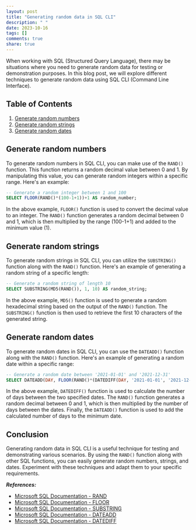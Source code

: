 ```yaml
---
layout: post
title: "Generating random data in SQL CLI"
description: " "
date: 2023-10-16
tags: []
comments: true
share: true
---
```


When working with SQL (Structured Query Language), there may be situations where you need to generate random data for testing or demonstration purposes. In this blog post, we will explore different techniques to generate random data using SQL CLI (Command Line Interface).

## Table of Contents
1. [Generate random numbers](#generate-random-numbers)
2. [Generate random strings](#generate-random-strings)
3. [Generate random dates](#generate-random-dates)

## Generate random numbers

To generate random numbers in SQL CLI, you can make use of the `RAND()` function. This function returns a random decimal value between 0 and 1. By manipulating this value, you can generate random integers within a specific range. Here's an example:

```sql
-- Generate a random integer between 1 and 100
SELECT FLOOR(RAND()*(100-1+1))+1 AS random_number;
```

In the above example, `FLOOR()` function is used to convert the decimal value to an integer. The `RAND()` function generates a random decimal between 0 and 1, which is then multiplied by the range (100-1+1) and added to the minimum value (1).

## Generate random strings

To generate random strings in SQL CLI, you can utilize the `SUBSTRING()` function along with the `RAND()` function. Here's an example of generating a random string of a specific length:

```sql
-- Generate a random string of length 10
SELECT SUBSTRING(MD5(RAND()), 1, 10) AS random_string;
```

In the above example, `MD5()` function is used to generate a random hexadecimal string based on the output of the `RAND()` function. The `SUBSTRING()` function is then used to retrieve the first 10 characters of the generated string.

## Generate random dates

To generate random dates in SQL CLI, you can use the `DATEADD()` function along with the `RAND()` function. Here's an example of generating a random date within a specific range:

```sql
-- Generate a random date between '2021-01-01' and '2021-12-31'
SELECT DATEADD(DAY, FLOOR(RAND()*(DATEDIFF(DAY, '2021-01-01', '2021-12-31')+1)), '2021-01-01') AS random_date;
```

In the above example, `DATEDIFF()` function is used to calculate the number of days between the two specified dates. The `RAND()` function generates a random decimal between 0 and 1, which is then multiplied by the number of days between the dates. Finally, the `DATEADD()` function is used to add the calculated number of days to the minimum date.

## Conclusion

Generating random data in SQL CLI is a useful technique for testing and demonstrating various scenarios. By using the `RAND()` function along with other SQL functions, you can easily generate random numbers, strings, and dates. Experiment with these techniques and adapt them to your specific requirements.

***References:***
- [Microsoft SQL Documentation - RAND](https://docs.microsoft.com/en-us/sql/t-sql/functions/rand-transact-sql?view=sql-server-ver15)
- [Microsoft SQL Documentation - FLOOR](https://docs.microsoft.com/en-us/sql/t-sql/functions/floor-transact-sql?view=sql-server-ver15)
- [Microsoft SQL Documentation - SUBSTRING](https://docs.microsoft.com/en-us/sql/t-sql/functions/substring-transact-sql?view=sql-server-ver15)
- [Microsoft SQL Documentation - DATEADD](https://docs.microsoft.com/en-us/sql/t-sql/functions/dateadd-transact-sql?view=sql-server-ver15)
- [Microsoft SQL Documentation - DATEDIFF](https://docs.microsoft.com/en-us/sql/t-sql/functions/datediff-transact-sql?view=sql-server-ver15)